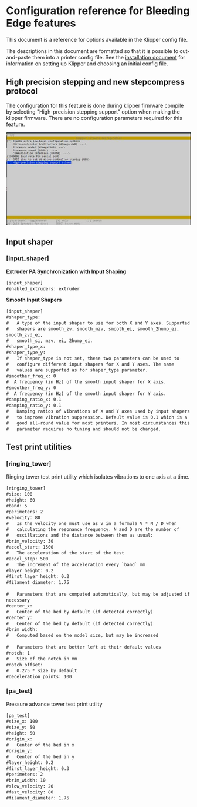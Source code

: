 # Configuration reference for Bleeding Edge features

This document is a reference for options available in the Klipper
config file.

The descriptions in this document are formatted so that it is possible
to cut-and-paste them into a printer config file. See the
[installation document](Installation.md) for information on setting up
Klipper and choosing an initial config file.

## High precision stepping and new stepcompress protocol

The configuration for this feature is done during klipper firmware compile 
by selecting "High-precision stepping support" option when making the klipper
firmware. There are no configuration parameters required for this feature.

![make_menuconfig](img/high-precision-menu-makeconfig.jpg)

## Input shaper

### [input_shaper] 
**Extruder PA Synchronization with Input Shaping**


```
[input_shaper] 
#enabled_extruders: extruder
```

**Smooth Input Shapers**


```
[input_shaper]
#shaper_type: 
#   A type of the input shaper to use for both X and Y axes. Supported
#   shapers are smooth_zv, smooth_mzv, smooth_ei, smooth_2hump_ei, smooth_zvd_ei,
#   smooth_si, mzv, ei, 2hump_ei.
#shaper_type_x:
#shaper_type_y:
#   If shaper_type is not set, these two parameters can be used to
#   configure different input shapers for X and Y axes. The same
#   values are supported as for shaper_type parameter.
#smoother_freq_x: 0
#  A frequency (in Hz) of the smooth input shaper for X axis.
#smoother_freq_y: 0
#  A frequency (in Hz) of the smooth input shaper for Y axis.
#damping_ratio_x: 0.1
#damping_ratio_y: 0.1
#   Damping ratios of vibrations of X and Y axes used by input shapers
#   to improve vibration suppression. Default value is 0.1 which is a
#   good all-round value for most printers. In most circumstances this
#   parameter requires no tuning and should not be changed.
```

## Test print utilities

### [ringing_tower]
Ringing tower test print utility which isolates vibrations to one axis at a time.


```
[ringing_tower]
#size: 100
#height: 60
#band: 5
#perimeters: 2
#velocity: 80
#   Is the velocity one must use as V in a formula V * N / D when
#   calculating the resonance frequency. N and D are the number of
#   oscillations and the distance between them as usual:
#brim_velocity: 30
#accel_start: 1500
#   The acceleration of the start of the test
#accel_step: 500
#   The increment of the acceleration every `band` mm
#layer_height: 0.2
#first_layer_height: 0.2
#filament_diameter: 1.75

#   Parameters that are computed automatically, but may be adjusted if necessary
#center_x:
#   Center of the bed by default (if detected correctly)
#center_y:
#   Center of the bed by default (if detected correctly)
#brim_width:
#   Computed based on the model size, but may be increased

#   Parameters that are better left at their default values
#notch: 1
#   Size of the notch in mm
#notch_offset: 
#   0.275 * size by default
#deceleration_points: 100
```

### [pa_test]
Pressure advance tower test print utility


```
[pa_test]
#size_x: 100
#size_y: 50
#height: 50
#origin_x:
#   Center of the bed in x
#origin_y:
#   Center of the bed in y
#layer_height: 0.2
#first_layer_height: 0.3
#perimeters: 2
#brim_width: 10
#slow_velocity: 20
#fast_velocity: 80
#filament_diameter: 1.75
```

